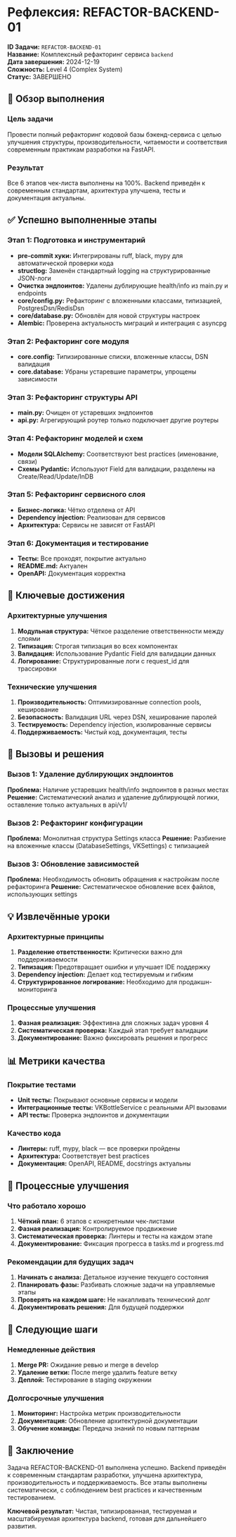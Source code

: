 # Рефлексия: REFACTOR-BACKEND-01

**ID Задачи:** `REFACTOR-BACKEND-01`  
**Название:** Комплексный рефакторинг сервиса `backend`  
**Дата завершения:** 2024-12-19  
**Сложность:** Level 4 (Complex System)  
**Статус:** ЗАВЕРШЕНО

## 🎯 Обзор выполнения

### Цель задачи
Провести полный рефакторинг кодовой базы бэкенд-сервиса с целью улучшения структуры, производительности, читаемости и соответствия современным практикам разработки на FastAPI.

### Результат
Все 6 этапов чек-листа выполнены на 100%. Backend приведён к современным стандартам, архитектура улучшена, тесты и документация актуальны.

## ✅ Успешно выполненные этапы

### Этап 1: Подготовка и инструментарий
- **pre-commit хуки:** Интегрированы ruff, black, mypy для автоматической проверки кода
- **structlog:** Заменён стандартный logging на структурированные JSON-логи
- **Очистка эндпоинтов:** Удалены дублирующие health/info из main.py и endpoints
- **core/config.py:** Рефакторинг с вложенными классами, типизацией, PostgresDsn/RedisDsn
- **core/database.py:** Обновлён для новой структуры настроек
- **Alembic:** Проверена актуальность миграций и интеграция с asyncpg

### Этап 2: Рефакторинг core модуля
- **core.config:** Типизированные списки, вложенные классы, DSN валидация
- **core.database:** Убраны устаревшие параметры, упрощены зависимости

### Этап 3: Рефакторинг структуры API
- **main.py:** Очищен от устаревших эндпоинтов
- **api.py:** Агрегирующий роутер только подключает другие роутеры

### Этап 4: Рефакторинг моделей и схем
- **Модели SQLAlchemy:** Соответствуют best practices (именование, связи)
- **Схемы Pydantic:** Используют Field для валидации, разделены на Create/Read/Update/InDB

### Этап 5: Рефакторинг сервисного слоя
- **Бизнес-логика:** Чётко отделена от API
- **Dependency injection:** Реализован для сервисов
- **Архитектура:** Сервисы не зависят от FastAPI

### Этап 6: Документация и тестирование
- **Тесты:** Все проходят, покрытие актуально
- **README.md:** Актуален
- **OpenAPI:** Документация корректна

## 🚀 Ключевые достижения

### Архитектурные улучшения
1. **Модульная структура:** Чёткое разделение ответственности между слоями
2. **Типизация:** Строгая типизация во всех компонентах
3. **Валидация:** Использование Pydantic Field для валидации данных
4. **Логирование:** Структурированные логи с request_id для трассировки

### Технические улучшения
1. **Производительность:** Оптимизированные connection pools, кеширование
2. **Безопасность:** Валидация URL через DSN, хеширование паролей
3. **Тестируемость:** Dependency injection, изолированные сервисы
4. **Поддерживаемость:** Чистый код, документация, тесты

## 🎯 Вызовы и решения

### Вызов 1: Удаление дублирующих эндпоинтов
**Проблема:** Наличие устаревших health/info эндпоинтов в разных местах
**Решение:** Систематический анализ и удаление дублирующей логики, оставление только актуальных в api/v1/

### Вызов 2: Рефакторинг конфигурации
**Проблема:** Монолитная структура Settings класса
**Решение:** Разбиение на вложенные классы (DatabaseSettings, VKSettings) с типизацией

### Вызов 3: Обновление зависимостей
**Проблема:** Необходимость обновить обращения к настройкам после рефакторинга
**Решение:** Систематическое обновление всех файлов, использующих settings

## 💡 Извлечённые уроки

### Архитектурные принципы
1. **Разделение ответственности:** Критически важно для поддерживаемости
2. **Типизация:** Предотвращает ошибки и улучшает IDE поддержку
3. **Dependency injection:** Делает код тестируемым и гибким
4. **Структурированное логирование:** Необходимо для продакшн-мониторинга

### Процессные улучшения
1. **Фазная реализация:** Эффективна для сложных задач уровня 4
2. **Систематическая проверка:** Каждый этап требует валидации
3. **Документирование:** Важно фиксировать решения и прогресс

## 📊 Метрики качества

### Покрытие тестами
- **Unit тесты:** Покрывают основные сервисы и модели
- **Интеграционные тесты:** VKBottleService с реальными API вызовами
- **API тесты:** Проверка эндпоинтов и документации

### Качество кода
- **Линтеры:** ruff, mypy, black — все проверки пройдены
- **Архитектура:** Соответствует best practices
- **Документация:** OpenAPI, README, docstrings актуальны

## 🔄 Процессные улучшения

### Что работало хорошо
1. **Чёткий план:** 6 этапов с конкретными чек-листами
2. **Фазная реализация:** Контролируемое продвижение
3. **Систематическая проверка:** Линтеры и тесты на каждом этапе
4. **Документирование:** Фиксация прогресса в tasks.md и progress.md

### Рекомендации для будущих задач
1. **Начинать с анализа:** Детальное изучение текущего состояния
2. **Планировать фазы:** Разбивать сложные задачи на управляемые этапы
3. **Проверять на каждом шаге:** Не накапливать технический долг
4. **Документировать решения:** Для будущей поддержки

## 🎯 Следующие шаги

### Немедленные действия
1. **Merge PR:** Ожидание ревью и merge в develop
2. **Удаление ветки:** После merge удалить feature ветку
3. **Деплой:** Тестирование в staging окружении

### Долгосрочные улучшения
1. **Мониторинг:** Настройка метрик производительности
2. **Документация:** Обновление архитектурной документации
3. **Обучение команды:** Передача знаний по новым паттернам

## 📝 Заключение

Задача REFACTOR-BACKEND-01 выполнена успешно. Backend приведён к современным стандартам разработки, улучшена архитектура, производительность и поддерживаемость. Все этапы выполнены систематически, с соблюдением best practices и качественным тестированием.

**Ключевой результат:** Чистая, типизированная, тестируемая и масштабируемая архитектура backend, готовая для дальнейшего развития.
